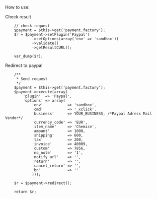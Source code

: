 How to use:

Check result

        // check request
        $payment = $this->get('payment.factory');
        $r = $payment->setPlugin('Paypal')
                ->setOptions(array('env' => 'sandbox'))
                ->validate()
                ->getResultCURL();

        var_dump($r);


Redirect to paypal

        /**
         * Send request 
         */
        $payment = $this->get('payment.factory');
        $payment->execute(array(
            'plugin'  => 'Paypal',
            'options' => array(
                'env'           => 'sandbox',
                'cmd'           => '_xclick',
                'business'      => YOUR_BUSINESS, /*Paypal Adress Mail Vendor*/
                'currency_code' => 'EUR',
                'item_name'     => 'Chemise',
                'amount'        => 1000,
                'shipping'      => 600,
                'tax'           => 200,
                'invoice'       => 40009,
                'custom'        => 7856,
                'no_note'       => '1',
                'notify_url'    => '',
                'return'        => '',
                'cancel_return' => '',
                'bn'            => ''
                )));

        $r = $payment->redirect();

        return $r;